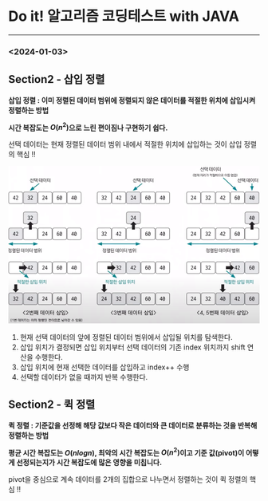 # Do it! 알고리즘 코딩테스트 with JAVA

---

### <2024-01-03>

## Section2 - 삽입 정렬

**삽입 정렬 : 이미 정렬된 데이터 범위에 정렬되지 않은 데이터를 적절한 위치에 삽입시켜 정렬하는 방법**

**시간 복잡도는 $O(n^2)$으로 느린 편이짐나 구현하기 쉽다.**

선택 데이터는 현재 정렬된 데이터 범위 내에서 적절한 위치에 삽입하는 것이 삽입 정렬의 핵심 !!

<img src="img/insert_sort.png">

1. 현재 선택 데이터의 앞에 정렬된 데이터 범위에서 삽입될 위치를 탐색한다.
2. 삽입 위치가 결정되면 삽입 위치부터 선택 데이터의 기존 index 위치까지 shift 연산을 수행한다.
3. 삽입 위치에 현재 선택한 데이터를 삽입하고 index++ 수행
4. 선택할 데이터가 없을 때까지 반복 수행한다.

## Section2 - 퀵 정렬

**퀵 정렬 : 기준값을 선정해 해당 값보다 작은 데이터와 큰 데이터로 분류하는 것을 반복해 정렬하는 방법**

**평균 시간 복잡도는 $O(nlogn)$, 최악의 시간 복잡도는 $O(n^2)$이고 기준 값(pivot)이 어떻게 선정되는지가 시간 복잡도에 많은 영향을 미칩니다.**

pivot을 중심으로 계속 데이터를 2개의 집합으로 나누면서 정렬하는 것이 퀵 정렬의 핵심 !!